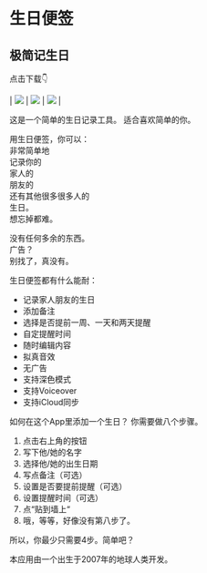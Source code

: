 # 生日便签
## 极简记生日

点击下载👇

<div id='ibb-widget-root-1499441985'></div><script>(function(t,e,i,d){var o=t.getElementById(i),n=t.createElement(e);o.style.height=50;o.style.width=320;o.style.display='inline-block';n.id='ibb-widget',n.setAttribute('src',('https:'===t.location.protocol?'https://':'http://')+d),n.setAttribute('width','320'),n.setAttribute('height','50'),n.setAttribute('frameborder','0'),n.setAttribute('scrolling','no'),o.appendChild(n)})(document,'iframe','ibb-widget-root-1499441985',"banners.itunes.apple.com/banner.html?partnerId=&aId=&bt=catalog&t=catalog_white&id=1499441985&c=cn&l=zh-CHS&w=320&h=50&store=apps");</script>

| ![](/assets/list.png) | ![](/assets/write.png) | ![](/assets/dark.png) |

这是一个简单的生日记录工具。
适合喜欢简单的你。

用生日便签，你可以：  
非常简单地  
记录你的  
家人的  
朋友的  
还有其他很多很多人的  
生日。  
想忘掉都难。

没有任何多余的东西。  
广告？  
别找了，真没有。

生日便签都有什么能耐：
- 记录家人朋友的生日
- 添加备注
- 选择是否提前一周、一天和两天提醒
- 自定提醒时间
- 随时编辑内容
- 拟真音效
- 无广告
- 支持深色模式
- 支持Voiceover
- 支持iCloud同步

如何在这个App里添加一个生日？
你需要做八个步骤。
1. 点击右上角的按钮
2. 写下他/她的名字
3. 选择他/她的出生日期
4. 写点备注（可选）
5. 设置是否要提前提醒（可选）
6. 设置提醒时间（可选）
7. 点“贴到墙上“
8. 哦，等等，好像没有第八步了。

所以，你最少只需要4步。简单吧？

本应用由一个出生于2007年的地球人类开发。


<a href="https://apps.apple.com/cn/app/%E7%94%9F%E6%97%A5%E4%BE%BF%E7%AD%BE/id1499441985?mt=8" style="display:inline-block;overflow:hidden;background:url(https://linkmaker.itunes.apple.com/zh-cn/badge-lrg.svg?releaseDate=2020-04-08&kind=iossoftware&bubble=ios_apps) no-repeat;width:135px;height:40px;"></a>
